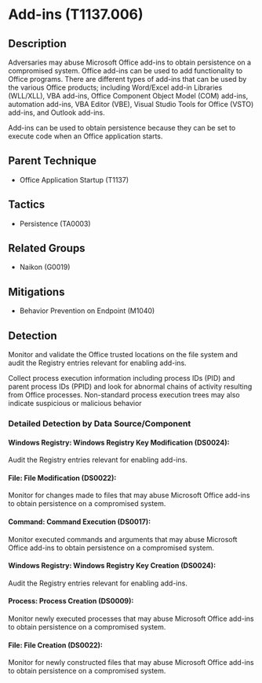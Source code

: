 # Add-ins (T1137.006)

## Description
Adversaries may abuse Microsoft Office add-ins to obtain persistence on a compromised system. Office add-ins can be used to add functionality to Office programs.  There are different types of add-ins that can be used by the various Office products; including Word/Excel add-in Libraries (WLL/XLL), VBA add-ins, Office Component Object Model (COM) add-ins, automation add-ins, VBA Editor (VBE), Visual Studio Tools for Office (VSTO) add-ins, and Outlook add-ins. 

Add-ins can be used to obtain persistence because they can be set to execute code when an Office application starts. 

## Parent Technique
- Office Application Startup (T1137)

## Tactics
- Persistence (TA0003)

## Related Groups
- Naikon (G0019)

## Mitigations
- Behavior Prevention on Endpoint (M1040)

## Detection
Monitor and validate the Office trusted locations on the file system and audit the Registry entries relevant for enabling add-ins.

Collect process execution information including process IDs (PID) and parent process IDs (PPID) and look for abnormal chains of activity resulting from Office processes. Non-standard process execution trees may also indicate suspicious or malicious behavior

### Detailed Detection by Data Source/Component
#### Windows Registry: Windows Registry Key Modification (DS0024): 
Audit the Registry entries relevant for enabling add-ins.

#### File: File Modification (DS0022): 
Monitor for changes made to files that may abuse Microsoft Office add-ins to obtain persistence on a compromised system.

#### Command: Command Execution (DS0017): 
Monitor executed commands and arguments that may abuse Microsoft Office add-ins to obtain persistence on a compromised system. 

#### Windows Registry: Windows Registry Key Creation (DS0024): 
Audit the Registry entries relevant for enabling add-ins.

#### Process: Process Creation (DS0009): 
Monitor newly executed processes that may abuse Microsoft Office add-ins to obtain persistence on a compromised system. 

#### File: File Creation (DS0022): 
Monitor for newly constructed files that may abuse Microsoft Office add-ins to obtain persistence on a compromised system.

